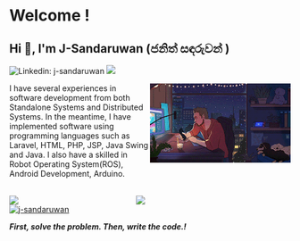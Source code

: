 # Welcome !

  

<h2  >Hi 👋, I'm J-Sandaruwan (ජනිත් සඳරුවන් )</h2>

  

![Linkedin: j-sandaruwan](https://img.shields.io/badge/-Sandaruwan-blue?style=flat-square&logo=Linkedin&logoColor=white&link=https://www.linkedin.com/in/lj-sandaruwan/) ![](https://visitor-badge.glitch.me/badge?page_id=J-Sandaruwan.J-Sandaruwan)

<img  align='right'  src="https://raw.githubusercontent.com/J-Sandaruwan/J-Sandaruwan/main/Images/profile.gif"  width="50%"/>

  

I have several experiences in software development from both Standalone Systems and Distributed Systems. In the meantime, I have implemented software using programming languages such as Laravel, HTML, PHP, JSP, Java Swing and Java. I also have a skilled in Robot Operating System(ROS), Android Development, Arduino.

<br/>  

<div  width="100%">

<img align='left'   width="45%" height=""  src="https://github-readme-stats.vercel.app/api/top-langs/?username=j-sandaruwan&layout=compact&theme=radical&"  />

<img align='right'  width="55%"  src="https://github-readme-stats.vercel.app/api?username=j-Sandaruwan&show_icons=true&theme=radical&width=0"  />

</div>

  
  

<p  align="left">  <a  href="https://github.com/ryo-ma/github-profile-trophy"><img  src="https://github-profile-trophy.vercel.app/?username=j-sandaruwan"  alt="j-sandaruwan"  /></a>  </p>

 
<em><b>First, solve the problem. Then, write the code.!</b>  </em>